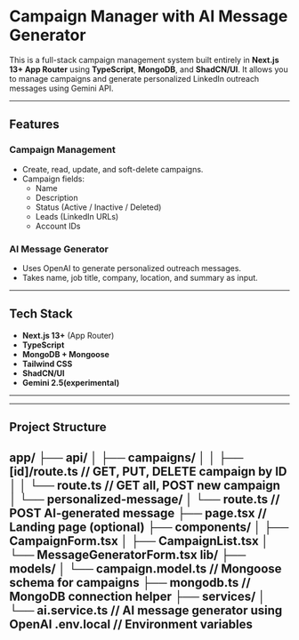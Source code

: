 #  Campaign Manager with AI Message Generator

This is a full-stack campaign management system built entirely in **Next.js 13+ App Router** using **TypeScript**, **MongoDB**, and **ShadCN/UI**. It allows you to manage campaigns and generate personalized LinkedIn outreach messages using Gemini API.

---

##  Features

###  Campaign Management
- Create, read, update, and soft-delete campaigns.
- Campaign fields:
  - Name
  - Description
  - Status (Active / Inactive / Deleted)
  - Leads (LinkedIn URLs)
  - Account IDs

###  AI Message Generator
- Uses OpenAI to generate personalized outreach messages.
- Takes name, job title, company, location, and summary as input.

---

##  Tech Stack

- **Next.js 13+** (App Router)
- **TypeScript**
- **MongoDB + Mongoose**
- **Tailwind CSS**
- **ShadCN/UI**
- **Gemini 2.5(experimental)**
---

---
##  Project Structure

app/ ├── api/ │ ├── campaigns/ │ │ ├── [id]/route.ts // GET, PUT, DELETE campaign by ID │ │ └── route.ts // GET all, POST new campaign │ └── personalized-message/ │ └── route.ts // POST AI-generated message ├── page.tsx // Landing page (optional) ├── components/ │ ├── CampaignForm.tsx │ ├── CampaignList.tsx │ └── MessageGeneratorForm.tsx lib/ ├── models/ │ └── campaign.model.ts // Mongoose schema for campaigns ├── mongodb.ts // MongoDB connection helper ├── services/ │ └── ai.service.ts // AI message generator using OpenAI .env.local // Environment variables
---
